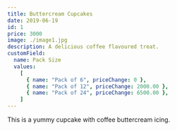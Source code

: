 ```yaml
---
title: Buttercream Cupcakes
date: 2019-06-19
id: 1
price: 3000
image: ./image1.jpg
description: A delicious coffee flavoured treat.
customField:
  name: Pack Size
  values:
    [
      { name: "Pack of 6", priceChange: 0 },
      { name: "Pack of 12", priceChange: 2000.00 },
      { name: "Pack of 24", priceChange: 6500.00 },
    ]
---
```


This is a yummy cupcake with coffee buttercream icing.
